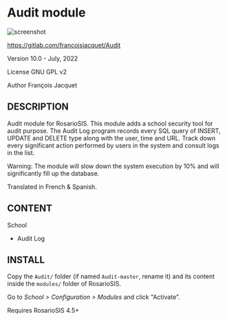 Audit module
============

![screenshot](https://gitlab.com/francoisjacquet/Audit/raw/master/screenshot.png?inline=false)

https://gitlab.com/francoisjacquet/Audit

Version 10.0 - July, 2022

License GNU GPL v2

Author François Jacquet

DESCRIPTION
-----------
Audit module for RosarioSIS. This module adds a school security tool for audit purpose. The Audit Log program records every SQL query of INSERT, UPDATE and DELETE type along with the user, time and URL. Track down every significant action performed by users in the system and consult logs in the list.

Warning: The module will slow down the system execution by 10% and will significantly fill up the database.

Translated in French & Spanish.

CONTENT
-------
School
- Audit Log

INSTALL
-------
Copy the `Audit/` folder (if named `Audit-master`, rename it) and its content inside the `modules/` folder of RosarioSIS.

Go to _School > Configuration > Modules_ and click "Activate".

Requires RosarioSIS 4.5+
